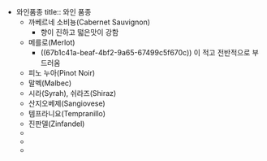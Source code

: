 - 와인품종
  title:: 와인 품종
	- 까베르네 소비뇽(Cabernet Sauvignon)
		- 향이 진하고 떫은맛이 강함
	- 메를로(Merlot)
		- ((67b1c41a-beaf-4bf2-9a65-67499c5f670c)) 이 적고 전반적으로 부드러움
	- 피노 누아(Pinot Noir)
	- 말벡(Malbec)
	- 시라(Syrah), 쉬라즈(Shiraz)
	- 산지오베제(Sangiovese)
	- 템프라니요(Tempranillo)
	- 진판델(Zinfandel)
	-
	-
	-